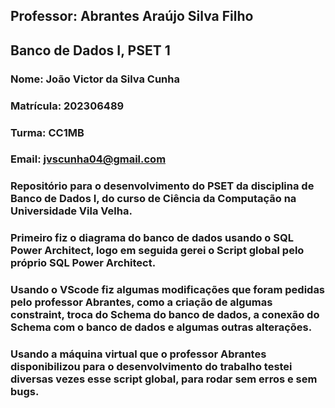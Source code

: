 ## Professor: Abrantes Araújo Silva Filho
## Banco de Dados I, PSET 1

### Nome: João Victor da Silva Cunha
### Matrícula: 202306489
### Turma: CC1MB
### Email: jvscunha04@gmail.com

### Repositório para o desenvolvimento do PSET da disciplina de Banco de Dados I, do curso de Ciência da Computação na Universidade Vila Velha.
### Primeiro fiz o diagrama do banco de dados usando o SQL Power Architect, logo em seguida gerei o Script global pelo próprio SQL Power Architect.
### Usando o VScode fiz algumas modificações que foram pedidas pelo professor Abrantes, como a criação de algumas constraint, troca do Schema do banco de dados, a conexão do Schema com o banco de dados e algumas outras alterações.
### Usando a máquina virtual que o professor Abrantes disponibilizou para o desenvolvimento do trabalho testei diversas vezes esse script global, para rodar sem erros e sem bugs.

